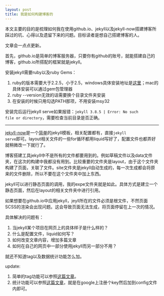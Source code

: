 ```yaml
---
layout: post
title: 我是如何构建博客的
---
```

本文主要的目的是梳理如何我在使用github.io、jekyll以及jekyll-now搭建博客所踩过的坑、心得以及遗留下来的问题。目标读者是想自己搭建博客的人。

文章会一点点更新。

首先，github.io是简单的博客服务器，只要你有github的账号，就能搭建自己的博客，github.io所搭配的框架就是jekyll。

安装jekyll需要ruby以及ruby Gems：
1. ruby的版本需要大于2.2.5，小于2.5，windows具体安装地址是[这里](https://rubyinstaller.org/downloads/)；mac的具体安装可以通过gem包管理器
2. ruby --version无效的话需要换个目录文件夹安装
3. 在安装的时候只用勾选PATH那项，不用安装msy32

安装完后运行jekyll serve如果报错：<code>jekyll 3.8.5 | Error:  No such file or directory</code>，需要检查当前目录是否正确。

---

[jekyll-now](https://github.com/barryclark/jekyll-now)是一个[简单](https://www.smashingmagazine.com/2014/08/build-blog-jekyll-github-pages/#the-advantages-of-going-static)的jekyll模板，相关配置都有，直接<code>jekyll serve</code>即可。layout相关文件的一些for循环都用liquid写好了，配置文件也都弄好就稍微改一下就行了。

博客搭建工具jekyll中不是所有的文件都要用到的。例如草稿文件以及data文件夹，在这次的构建中我都没有用到。比较重要的文件夹是layout，由于这个文件夹构建了页面，关联了文件。site文件夹是jekyll自动生成的，每一次生成都会将原来的文件删除，所以不要在这个文件夹中加上东西。

jekyll可以进行静态页面的调用，我的expe文件夹就是如此。具体方式是建立一个静态页面，然后在layout的相关文件夹中进行引用。

如果想要在github.io中应用jekyll，jeyll所在的文件必须是根文件，不然页面SCSS的渲染会出现问题。这会导致页面无法生成，将页面停留在上一次的情况。

具体解决的问题有：
1. 当jekyll某个项目在网页上的具体样子是什么样的？
2. 什么是配置文件，liquid如何写？
3. 如何改变文章内容，增加多篇文章
4. 如何在自己的网页中一部分使用jekyll而另一部分不用？

就还不知道tag以及数据统计功能怎么加。

update: 

1. 简单的tag功能可以参照[这篇文章](https://dev.to/rpalo/jekyll-tags-the-easy-way)。
2. 统计功能可以参照[这篇文章](https://curtisvermeeren.github.io/2016/11/18/Jekyll-Google-Analytics)，就是在google上注册个key然后加到config文件内即可。